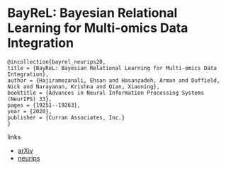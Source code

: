# BayReL: Bayesian Relational Learning for Multi-omics Data Integration

```
@incollection{bayrel_neurips20,
title = {BayReL: Bayesian Relational Learning for Multi-omics Data Integration},
author = {Hajiramezanali, Ehsan and Hasanzadeh, Arman and Duffield, Nick and Narayanan, Krishna and Qian, Xiaoning},
booktitle = {Advances in Neural Information Processing Systems (NeurIPS) 33},
pages = {19251--19263},
year = {2020},
publisher = {Curran Associates, Inc.}
}
```

links
- [arXiv](https://arxiv.org/abs/2010.05895)
- [neurips](https://papers.nips.cc//paper/2020/hash/df5511886da327a5e2877c3cd733d9d7-Abstract.html)
